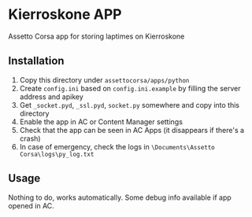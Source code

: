 # Kierroskone APP

Assetto Corsa app for storing laptimes on Kierroskone

## Installation

1. Copy this directory under `assettocorsa/apps/python`
2. Create `config.ini` based on `config.ini.example` by filling the server address and apikey
3. Get `_socket.pyd`, `_ssl.pyd`, `socket.py` somewhere and copy into this directory
4. Enable the app in AC or Content Manager settings
5. Check that the app can be seen in AC Apps (it disappears if there's a crash)
6. In case of emergency, check the logs in `\Documents\Assetto Corsa\logs\py_log.txt`

## Usage

Nothing to do, works automatically. Some debug info available if app opened in AC.

